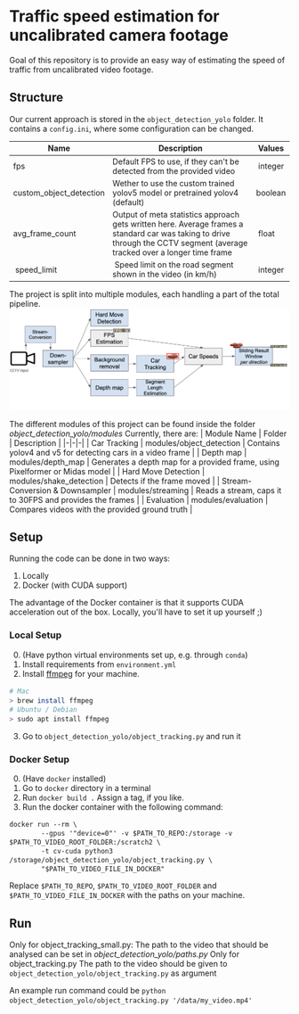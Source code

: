 # Traffic speed estimation for uncalibrated camera footage

Goal of this repository is to provide an easy way of estimating the speed of traffic from uncalibrated video footage.

## Structure

Our current approach is stored in the `object_detection_yolo` folder. It contains a `config.ini`, where some configuration can be changed.

|Name|Description|Values|
|-|-|-|
| fps | Default FPS to use, if they can't be detected from the provided video | integer |
| custom_object_detection | Wether to use the custom trained yolov5 model or pretrained yolov4 (default) | boolean |
| avg_frame_count | Output of meta statistics approach gets written here. Average frames a standard car was taking to drive through the CCTV segment (average tracked over a longer time frame | float |
| speed_limit | Speed limit on the road segment shown in the video (in km/h) | integer |

The project is split into multiple modules, each handling a part of the total pipeline.
![](.github/modules.png)

The different modules of this project can be found inside the folder *object_detection_yolo/modules*
Currently, there are:
| Module Name | Folder | Description |
|-|-|-|
| Car Tracking | modules/object_detection | Contains yolov4 and v5 for detecting cars in a video frame |
| Depth map | modules/depth_map | Generates a depth map for a provided frame, using Pixelformer or Midas model |
| Hard Move Detection | modules/shake_detection | Detects if the frame moved |
| Stream-Conversion & Downsampler | modules/streaming | Reads a stream, caps it to 30FPS and provides the frames |
| Evaluation | modules/evaluation | Compares videos with the provided ground truth |


## Setup

Running the code can be done in two ways:

1. Locally
2. Docker (with CUDA support)

The advantage of the Docker container is that it supports CUDA acceleration out of the box. Locally, you'll have to set it up yourself ;)

### Local Setup

0. (Have python virtual environments set up, e.g. through `conda`)
1. Install requirements from `environment.yml`
2. Install [ffmpeg](https://ffmpeg.org/) for your machine.
```sh
# Mac
> brew install ffmpeg
# Ubuntu / Debian
> sudo apt install ffmpeg
```
3. Go to `object_detection_yolo/object_tracking.py` and run it

### Docker Setup
0. (Have `docker` installed)
1. Go to `docker` directory in a terminal
2. Run `docker build .` Assign a tag, if you like.
3. Run the docker container with the following command:
```
docker run --rm \
        --gpus '"device=0"' -v $PATH_TO_REPO:/storage -v $PATH_TO_VIDEO_ROOT_FOLDER:/scratch2 \
        -t cv-cuda python3 /storage/object_detection_yolo/object_tracking.py \
        "$PATH_TO_VIDEO_FILE_IN_DOCKER"
```
Replace `$PATH_TO_REPO`, `$PATH_TO_VIDEO_ROOT_FOLDER` and `$PATH_TO_VIDEO_FILE_IN_DOCKER` with the paths on your machine.

## Run
Only for object_tracking_small.py:
The path to the video that should be analysed can be set in *object_detection_yolo/paths.py*
Only for object_tracking.py
The path to the video should be given to `object_detection_yolo/object_tracking.py` as argument

An example run command could be `python object_detection_yolo/object_tracking.py '/data/my_video.mp4'`
